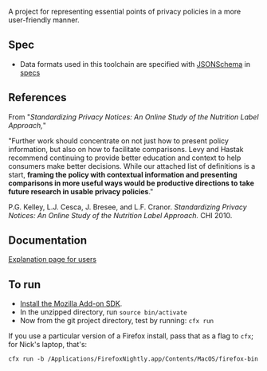 A project for representing essential points of privacy policies in a more user-friendly manner.

## Spec

* Data formats used in this toolchain are specified with [JSONSchema](http://json-schema.org/) in [specs](./specs)
 
## References

From "*Standardizing Privacy Notices: An Online Study of the Nutrition Label Approach,*" 

"Further work should concentrate on not just how to present policy information, but also on how to facilitate comparisons.  Levy and Hastak recommend continuing to provide better education and context to help consumers  make better decisions. While our attached list of definitions is a start, **framing the policy with contextual information and presenting comparisons in more useful ways would be productive directions to take future research in usable privacy policies**." 

P.G. Kelley, L.J. Cesca, J. Bresee, and L.F. Cranor.  *Standardizing Privacy Notices: An Online Study of the Nutrition Label Approach.*  CHI 2010.

## Documentation

[Explanation page for users](documentation.md)

## To run

* [Install the Mozilla Add-on SDK](https://developer.mozilla.org/en-US/Add-ons/SDK/Tutorials/Installation).
* In the unzipped directory, run `source bin/activate`
* Now from the git project directory, test by running: `cfx run`

If you use a particular version of a Firefox install, pass that as a flag to `cfx`; for Nick's laptop, that's:

`cfx run -b /Applications/FirefoxNightly.app/Contents/MacOS/firefox-bin`
